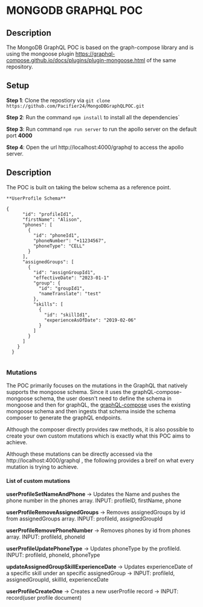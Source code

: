 # MONGODB GRAPHQL POC

## Description
The MongoDB GraphQL POC is based on the graph-compose library and is using the mongoose plugin https://graphql-compose.github.io/docs/plugins/plugin-mongoose.html of the same repository. 


## Setup

**Step 1**: Clone the repostiory via `git clone https://github.com/Pacifier24/MongoDBGraphQLPOC.git`

**Step 2**: Run the command `npm install` to install all the dependencies`

**Step 3**: Run command `npm run server` to run the apollo server on the default port **4000**

**Step 4**: Open the url http://localhost:4000/graphql to access the apollo server.

## Description

The POC is built on taking the below schema as a reference point. 

```
**UserProfile Schema**

{ 
      "id": "profileId1", 
      "firstName": "Alison", 
      "phones": [ 
        { 
          "id": "phoneId1", 
          "phoneNumber": "+11234567", 
          "phoneType": "CELL" 
        } 
      ], 
      "assignedGroups": [ 
        { 
          "id": "assignGroupId1", 
          "effectiveDate": "2023-01-1" 
          "group": { 
            "id": "groupId1", 
            "nameTranslate": "test" 
          }, 
          "skills": [ 
            { 
              "id": "skillId1", 
              "experienceAsOfDate": "2019-02-06" 
            } 
          ] 
        } 
      ] 
    } 
  }
  
```

### Mutations

The POC primarily focuses on the mutations in the GraphQL that natively supports the mongoose schema. Since it uses the graphQL-compose-mongoose schema, the user doesn't need to define the schema in mongoose and then for graphQL, the [graphQL-compose](https://graphql-compose.github.io/docs/intro/quick-start.html) uses the existing mongoose schema and then ingests that schema inside the schema composer to generate the graphQL endpoints. 

Although the composer directly provides raw methods, it is also possible to create your own custom mutations which is exactly what this POC aims to achieve.

Although these mutations can be directly accessed via the http://localhost:4000/graphql , the following provides a breif on what every mutation is trying to achieve.

#### List of custom mutations

**userProfileSetNameAndPhone** -> Updates the Name and pushes the phone number in the phones array. INPUT: profileID, firstName, phone 

**userProfileRemoveAssignedGroups** -> Removes assignedGroups by id from assignedGroups array. INPUT: profileId, assignedGroupId

**userProfileRemovePhoneNumber** -> Removes phones by id from phones array. INPUT: profileId, phoneId

**userProfileUpdatePhoneType** -> Updates phoneType by the profileId. INPUT: profileId, phoneId, phoneType

**updateAssignedGroupSkillExperienceDate** -> Updates experienceDate of a specific skill under an specific assignedGroup -> INPUT: profileId, assignedGroupId, skillId, experienceDate

**userProfileCreateOne** -> Creates a new userProfile record -> INPUT: record(user profile document)




